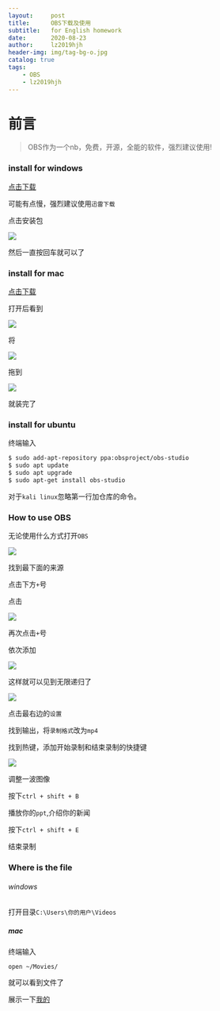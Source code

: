 ```yaml
---
layout:     post
title:      OBS下载及使用
subtitle:   for English homework
date:       2020-08-23
author:     lz2019hjh
header-img: img/tag-bg-o.jpg
catalog: true
tags:
    - OBS
    - lz2019hjh
---
```


# 前言

> OBS作为一个nb，免费，开源，全能的软件，强烈建议使用!

### install for windows

[点击下载](https://cdn-fastly.obsproject.com/downloads/OBS-Studio-25.0.8-Full-Installer-x64.exe)

可能有点慢，强烈建议使用`迅雷下载`

点击安装包

![](https://tva1.sinaimg.cn/large/007S8ZIlly1gi13jgqeq4j303s07it8w.jpg)

然后一直按回车就可以了

### install for mac

[点击下载](https://cdn-fastly.obsproject.com/downloads/obs-mac-25.0.8.dmg)

打开后看到

![](https://tva1.sinaimg.cn/large/007S8ZIlly1gi13ya78egj31080rcn7f.jpg)

将

![](https://tva1.sinaimg.cn/large/007S8ZIlly1gi13zwk223j308a088gmj.jpg)

拖到

![](https://tva1.sinaimg.cn/large/007S8ZIlly1gi13zdefmoj308008aq3v.jpg)

就装完了

### install for ubuntu

终端输入

```bash
$ sudo add-apt-repository ppa:obsproject/obs-studio
$ sudo apt update
$ sudo apt upgrade
$ sudo apt-get install obs-studio
```

对于`kali linux`忽略第一行加仓库的命令。

### How to use OBS

无论使用什么方式打开`OBS`

![](https://tva1.sinaimg.cn/large/007S8ZIlly1gi1441dmy3j31c00u0wos.jpg)

找到最下面的来源

点击下方`+`号

点击

![](https://tva1.sinaimg.cn/large/007S8ZIlly1gi146q0xa6j307a0103yf.jpg)

再次点击`+`号

依次添加

![](https://tva1.sinaimg.cn/large/007S8ZIlly1gi14860ah2j307q03egls.jpg)

这样就可以见到无限递归了

![](https://tva1.sinaimg.cn/large/007S8ZIlly1gi14d1dr2hj319m0u0qb0.jpg)

点击最右边的`设置`

找到输出，将`录制格式`改为`mp4`

找到热键，添加开始录制和结束录制的快捷键

![](https://tva1.sinaimg.cn/large/007S8ZIlly1gi14k2ruw8j30rg0m2goo.jpg)

调整一波图像

按下`ctrl + shift + B`

播放你的`ppt`,介绍你的新闻

按下`ctrl + shift + E`

结束录制

### Where is the file

###### windows

打开目录`C:\Users\你的用户\Videos`

##### mac

终端输入

`open ~/Movies/`

就可以看到文件了

展示一下[我的](https://v.youku.com/v_show/id_XNDgxMjcwNzg4NA==.html)
